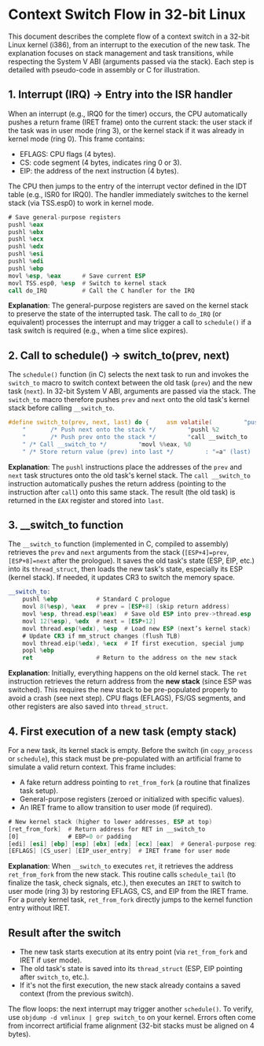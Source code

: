 # Context Switch Flow in 32-bit Linux

This document describes the complete flow of a context switch in a
32-bit Linux kernel (i386), from an interrupt to the execution of the
new task. The explanation focuses on stack management and task
transitions, while respecting the System V ABI (arguments passed via the
stack). Each step is detailed with pseudo-code in assembly or C for
illustration.

## 1. Interrupt (IRQ) → Entry into the ISR handler

When an interrupt (e.g., IRQ0 for the timer) occurs, the CPU
automatically pushes a return frame (IRET frame) onto the current stack:
the user stack if the task was in user mode (ring 3), or the kernel
stack if it was already in kernel mode (ring 0). This frame contains:

-   EFLAGS: CPU flags (4 bytes).
-   CS: code segment (4 bytes, indicates ring 0 or 3).
-   EIP: the address of the next instruction (4 bytes).

The CPU then jumps to the entry of the interrupt vector defined in the
IDT table (e.g., ISR0 for IRQ0). The handler immediately switches to the
kernel stack (via TSS.esp0) to work in kernel mode.

``` asm
# Save general-purpose registers
pushl %eax
pushl %ebx
pushl %ecx
pushl %edx
pushl %esi
pushl %edi
pushl %ebp
movl %esp, %eax      # Save current ESP
movl TSS.esp0, %esp  # Switch to kernel stack
call do_IRQ          # Call the C handler for the IRQ
```

**Explanation**: The general-purpose registers are saved on the kernel
stack to preserve the state of the interrupted task. The call to
`do_IRQ` (or equivalent) processes the interrupt and may trigger a call
to `schedule()` if a task switch is required (e.g., when a time slice
expires).

## 2. Call to schedule() → switch_to(prev, next)

The `schedule()` function (in C) selects the next task to run and
invokes the `switch_to` macro to switch context between the old task
(`prev`) and the new task (`next`). In 32-bit System V ABI, arguments
are passed via the stack. The `switch_to` macro therefore pushes `prev`
and `next` onto the old task's kernel stack before calling
`__switch_to`.

``` c
#define switch_to(prev, next, last) do {     asm volatile(         "pushl %1
    "       /* Push next onto the stack */         "pushl %2
    "       /* Push prev onto the stack */         "call __switch_to
    " /* Call __switch_to */         "movl %%eax, %0
    " /* Store return value (prev) into last */         : "=a" (last)         : "d" (next), "d" (prev)         : "memory"     ); } while (0)
```

**Explanation**: The `pushl` instructions place the addresses of the
`prev` and `next` task structures onto the old task's kernel stack. The
`call __switch_to` instruction automatically pushes the return address
(pointing to the instruction after `call`) onto this same stack. The
result (the old task) is returned in the `EAX` register and stored into
`last`.

## 3. \_\_switch_to function

The `__switch_to` function (implemented in C, compiled to assembly)
retrieves the `prev` and `next` arguments from the stack
(`[ESP+4]=prev`, `[ESP+8]=next` after the prologue). It saves the old
task's state (ESP, EIP, etc.) into its `thread_struct`, then loads the
new task's state, especially its ESP (kernel stack). If needed, it
updates CR3 to switch the memory space.

``` asm
__switch_to:
    pushl %ebp           # Standard C prologue
    movl 8(%esp), %eax   # prev = [ESP+8] (skip return address)
    movl %esp, thread.esp(%eax)  # Save old ESP into prev->thread.esp
    movl 12(%esp), %edx  # next = [ESP+12]
    movl thread.esp(%edx), %esp  # Load new ESP (next’s kernel stack)
    # Update CR3 if mm_struct changes (flush TLB)
    movl thread.eip(%edx), %ecx  # If first execution, special jump
    popl %ebp
    ret                  # Return to the address on the new stack
```

**Explanation**: Initially, everything happens on the old kernel stack.
The `ret` instruction retrieves the return address from the **new
stack** (since ESP was switched). This requires the new stack to be
pre-populated properly to avoid a crash (see next step). CPU flags
(EFLAGS), FS/GS segments, and other registers are also saved into
`thread_struct`.

## 4. First execution of a new task (empty stack)

For a new task, its kernel stack is empty. Before the switch (in
`copy_process` or `schedule`), this stack must be pre-populated with an
artificial frame to simulate a valid return context. This frame
includes:

-   A fake return address pointing to `ret_from_fork` (a routine that
    finalizes task setup).
-   General-purpose registers (zeroed or initialized with specific
    values).
-   An IRET frame to allow transition to user mode (if required).

``` asm
# New kernel stack (higher to lower addresses, ESP at top)
[ret_from_fork]  # Return address for RET in __switch_to
[0]              # EBP=0 or padding
[edi] [esi] [ebp] [esp] [ebx] [edx] [ecx] [eax]  # General-purpose registers
[EFLAGS] [CS_user] [EIP_user_entry]  # IRET frame for user mode
```

**Explanation**: When `__switch_to` executes `ret`, it retrieves the
address `ret_from_fork` from the new stack. This routine calls
`schedule_tail` (to finalize the task, check signals, etc.), then
executes an `IRET` to switch to user mode (ring 3) by restoring EFLAGS,
CS, and EIP from the IRET frame. For a purely kernel task,
`ret_from_fork` directly jumps to the kernel function entry without
IRET.

## Result after the switch

-   The new task starts execution at its entry point (via
    `ret_from_fork` and IRET if user mode).
-   The old task's state is saved into its `thread_struct` (ESP, EIP
    pointing after `switch_to`, etc.).
-   If it's not the first execution, the new stack already contains a
    saved context (from the previous switch).

The flow loops: the next interrupt may trigger another `schedule()`. To
verify, use `objdump -d vmlinux | grep switch_to` on your kernel. Errors
often come from incorrect artificial frame alignment (32-bit stacks must
be aligned on 4 bytes).
